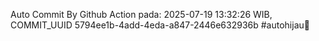 Auto Commit By Github Action pada: 2025-07-19 13:32:26 WIB, COMMIT_UUID 5794ee1b-4add-4eda-a847-2446e632936b #autohijau🗿
